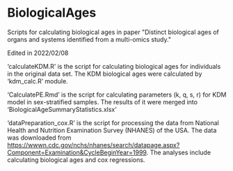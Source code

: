 # BiologicalAges
Scripts for calculating biological ages in paper "Distinct biological ages of organs and systems identified from a multi-omics study."

Edited in 2022/02/08

‘calculateKDM.R’ is the script for calculating biological ages for individuals in the original data set. The KDM biological ages were calculated by ‘kdm_calc.R’ module. 

‘CalculatePE.Rmd’ is the script for calculating parameters (k, q, s, r) for KDM model in sex-stratified samples. The results of it were merged into ‘BiologicalAgeSummaryStatistics.xlsx’

‘dataPreparation_cox.R’ is the script for processing the data from National Health and Nutrition Examination Survey (NHANES) of the USA. The data was downloaded from https://wwwn.cdc.gov/nchs/nhanes/search/datapage.aspx?Component=Examination&CycleBeginYear=1999. The analyses include calculating biological ages and cox regressions.
